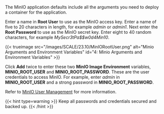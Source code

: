 ---
---

The MinIO application defaults include all the arguments you need to deploy a container for the application.

Enter a name in **Root User** to use as the MinIO access key. Enter a name of five to 20 characters in length, for example *admin* or *admin1*.
Next enter the **Root Password** to use as the MinIO secret key. Enter eight to 40 random characters, for example *MySecr3tPa$$w0d4Min10*.

{{< trueimage src="/images/SCALE/23.10/MinIORootUser.png" alt="Minio Arguments and Environment Variables" id="4: Minio Arguments and Environment Variables" >}}

Click **Add** twice to enter these two **MinIO Image Environment** variables, **MINIO_ROOT_USER** and **MINIO_ROOT_PASSWORD**.
These are the user credentials to access MinIO. For example, enter *admin* in **MINIO_ROOT_USER** and a strong password in **MINIO_ROOT_PASSWORD**.

Refer to [MinIO User Management](https://docs.min.io/minio/baremetal/security/minio-identity-management/user-management.html) for more information.

{{< hint type=warning >}}
Keep all passwords and credentials secured and backed up.
{{< /hint >}}
